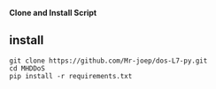 
**Clone and Install Script**

## install
```shell script
git clone https://github.com/Mr-joep/dos-L7-py.git
cd MHDDoS
pip install -r requirements.txt
```
